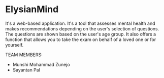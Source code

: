 # ElysianMind

It's a web-based application. It's a tool that assesses mental health and makes recommendations depending on the user's selection of questions. The questions are shown based on the user's age group. It also offers a function that allows you to take the exam on behalf of a loved one or for yourself.

TEAM MEMBERS:
- Munshi Mohammad Zunejo
- Sayantan Pal
